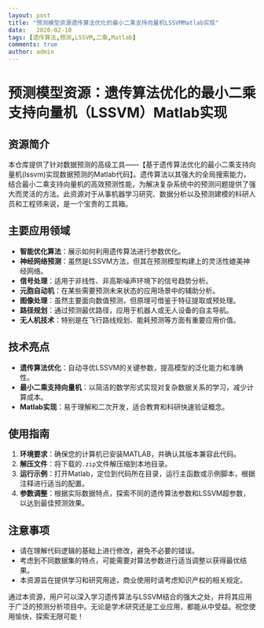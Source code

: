 ```yaml
---
layout: post
title: "预测模型资源遗传算法优化的最小二乘支持向量机LSSVMMatlab实现"
date:   2020-02-10
tags: [遗传算法,预测,LSSVM,二乘,Matlab]
comments: true
author: admin
---
```

# 预测模型资源：遗传算法优化的最小二乘支持向量机（LSSVM）Matlab实现

## 资源简介

本仓库提供了针对数据预测的高级工具——【基于遗传算法优化的最小二乘支持向量机(lssvm)实现数据预测的Matlab代码】。遗传算法以其强大的全局搜索能力，结合最小二乘支持向量机的高效预测性能，为解决复杂系统中的预测问题提供了强大而灵活的方法。此资源对于从事机器学习研究、数据分析以及预测建模的科研人员和工程师来说，是一个宝贵的工具箱。

## 主要应用领域

- **智能优化算法**：展示如何利用遗传算法进行参数优化。
- **神经网络预测**：虽然是LSSVM方法，但其在预测模型构建上的灵活性媲美神经网络。
- **信号处理**：适用于非线性、非高斯噪声环境下的信号趋势分析。
- **元胞自动机**：在某些需要预测未来状态的应用场景中的辅助分析。
- **图像处理**：虽然主要面向数值预测，但原理可借鉴于特征提取或预处理。
- **路径规划**：通过预测最优路径，应用于机器人或无人设备的自主导航。
- **无人机技术**：特别是在飞行路线规划、能耗预测等方面有重要应用价值。

## 技术亮点

- **遗传算法优化**：自动寻优LSSVM的关键参数，提高模型的泛化能力和准确性。
- **最小二乘支持向量机**：以简洁的数学形式实现对复杂数据关系的学习，减少计算成本。
- **Matlab实现**：易于理解和二次开发，适合教育和科研快速验证概念。

## 使用指南

1. **环境要求**：确保您的计算机已安装MATLAB，并确认其版本兼容此代码。
2. **解压文件**：将下载的`.zip`文件解压缩到本地目录。
3. **运行示例**：打开Matlab，定位到代码所在目录，运行主函数或示例脚本，根据注释进行适当的配置。
4. **参数调整**：根据实际数据特点，探索不同的遗传算法参数和LSSVM超参数，以达到最佳预测效果。

## 注意事项

- 请在理解代码逻辑的基础上进行修改，避免不必要的错误。
- 考虑到不同数据集的特点，可能需要对算法参数进行适当调整以获得最优结果。
- 本资源旨在提供学习和研究用途，商业使用时请考虑知识产权的相关规定。

通过本资源，用户可以深入学习遗传算法与LSSVM结合的强大之处，并将其应用于广泛的预测分析项目中。无论是学术研究还是工业应用，都能从中受益。祝您使用愉快，探索无限可能！